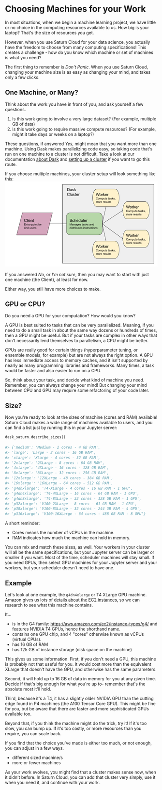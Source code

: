 # Choosing Machines for your Work

In most situations, when we begin a machine learning project, we have little or no choice in the computing resources available to us. How big is your laptop? That's the size of resources you get.

However, when you use Saturn Cloud for your data science, you actually have the freedom to choose from many computing specifications! This creates a challenge - how do you know which machine or set of machines is what you need?

The first thing to remember is *Don't Panic*. When you use Saturn Cloud, changing your machine size is as easy as changing your mind, and takes only a few clicks.


## One Machine, or Many?
Think about the work you have in front of you, and ask yourself a few questions.

1. Is this work going to involve a very large dataset? (For example, multiple GB of data)
2. Is this work going to require massive compute resources? (For example, might it take days or weeks on a laptop?)

These questions, if answered *Yes*, might mean that you want more than one machine. Using Dask makes parallelizing code easy, so taking code that's run on one machine to a cluster is not difficult. Take a look at our documentation [about Dask](<docs/Reference/dask_concepts.md>) and [setting up a cluster](<docs/Using Saturn Cloud/Create Cluster/create_cluster.md>) if you want to go this route.

If you choose multiple machines, your cluster setup will look something like this: 
<img src="/images/docs/dask-cluster.png" alt="Diagram of a Dask Cluster including client, scheduler, and workers" class="doc-image">

If you answered *No*, or *I'm not sure*, then you may want to start with just one machine (the Client), at least for now.

Either way, you still have more choices to make.

## GPU or CPU?
Do you need a GPU for your computation? How would you know?

A GPU is best suited to tasks that can be very parallelized. Meaning, if you need to do a small task in about the same way dozens or hundreds of times, then a GPU might be useful. But if your tasks are complex in other ways that don't necessarily lend themselves to parallelism, a CPU might be better.

GPUs are really good for certain things (hyperparameter tuning, or ensemble models, for example) but are not always the right option. A GPU has less immediate access to memory caches, and it isn't supported by nearly as many programming libraries and frameworks. Many times, a task would be faster and also easier to run on a CPU.

So, think about your task, and decide what kind of machine you need. Remember, you can always change your mind! But changing your mind between CPU and GPU may require some refactoring of your code later.

## Size?

Now you're ready to look at the sizes of machine (cores and RAM) available! Saturn Cloud makes a wide range of machines available to users, and you can find a list just by running this in your Jupyter server:

```python
dask_saturn.describe_sizes()

#> {'medium': 'Medium - 2 cores - 4 GB RAM',
#> 'large': 'Large - 2 cores - 16 GB RAM',
#> 'xlarge': 'XLarge - 4 cores - 32 GB RAM',
#> '2xlarge': '2XLarge - 8 cores - 64 GB RAM',
#> '4xlarge': '4XLarge - 16 cores - 128 GB RAM',
#> '8xlarge': '8XLarge - 32 cores - 256 GB RAM',
#> '12xlarge': '12XLarge - 48 cores - 384 GB RAM',
#> '16xlarge': '16XLarge - 64 cores - 512 GB RAM',
#> 'g4dnxlarge': 'T4-XLarge - 4 cores - 16 GB RAM - 1 GPU',
#> 'g4dn4xlarge': 'T4-4XLarge - 16 cores - 64 GB RAM - 1 GPU',
#> 'g4dn8xlarge': 'T4-8XLarge - 32 cores - 128 GB RAM - 1 GPU',
#> 'p32xlarge': 'V100-2XLarge - 8 cores - 61 GB RAM - 1 GPU',
#> 'p38xlarge': 'V100-8XLarge - 32 cores - 244 GB RAM - 4 GPU',
#> 'p316xlarge': 'V100-16XLarge - 64 cores - 488 GB RAM - 8 GPU'}
```

A short reminder:
* Cores means the number of vCPUs in the machine.
* RAM indicates how much the machine can hold in memory.

You can mix and match these sizes, as well. Your workers in your cluster will all be the same specifications, but your Jupyter server can be larger or smaller if you want. Most of the time, scheduler machines will stay small. If you need GPUs, then select GPU machines for your Jupyter server and your workers, but your scheduler doesn't need to have one.

## Example

Let's look at one example, the `g4dn4xlarge` or T4 XLarge GPU machine. Amazon gives us lots of <a href="https://aws.amazon.com/ec2/instance-types/" target='_blank' rel='noopener'>details about the EC2 instances</a>, so we can research to see what this machine contains.

It...
* is in the G4 family: https://aws.amazon.com/ec2/instance-types/g4/ and features NVIDIA T4 GPUs, hence the shorthand name.
* contains one GPU chip, and 4 "cores" otherwise known as vCPUs (virtual CPUs).
* has 16 GB of RAM
* has 125 GB of instance storage (disk space on the machine)

This gives us some information. First, if you don't need a GPU, this machine is probably not that useful for you. It would cost more than the equivalent XLarge that doesn't have the GPU, and otherwise has the same parameters.

Second, it will hold up to 16 GB of data in memory for you at any given time. Decide if that's big enough for what you're up to- remember that's the absolute most it'll hold.

Third, because it's a T4, it has a slightly older NVIDIA GPU than the cutting edge found in P4 machines (the A100 Tensor Core GPU). This might be fine for you, but be aware that there are faster and more sophisticated GPUs available too.

Beyond that, if you think the machine might do the trick, try it! If it's too slow, you can bump up. If it's too costly, or more resources than you require, you can scale back.

If you find that the choice you've made is either too much, or not enough, you can adjust in a few ways.
* different sized machine/s
* more or fewer machines

As your work evolves, you might find that a cluster makes sense now, when it didn't before. In Saturn Cloud, you can add that cluster very simply, use it when you need it, and continue with your work.
